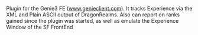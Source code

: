 Plugin for the Genie3 FE (www.genieclient.com).  It tracks Experience via the XML and Plain ASCII output of DragonRealms.  Also can report on ranks gained since the plugin was started, as well as emulate the Experience Window of the SF FrontEnd